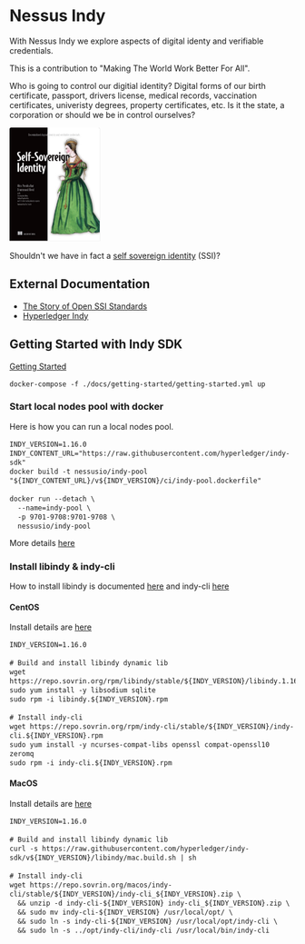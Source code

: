 # Nessus Indy

With Nessus Indy we explore aspects of digital identy and verifiable credentials.

This is a contribution to "Making The World Work Better For All".

Who is going to control our digitial identity? Digital forms of our birth certificate, passport, drivers license,
medical records, vaccination certificates, univeristy degrees, property certificates, etc.
Is it the state, a corporation or should we be in control ourselves?

<img src="docs/img/ssi-book.png" height="200">

Shouldn't we have in fact a [self sovereign identity](https://www.manning.com/books/self-sovereign-identity) (SSI)?

## External Documentation

* [The Story of Open SSI Standards](https://www.youtube.com/watch?v=RllH91rcFdE)
* [Hyperledger Indy](https://hyperledger-indy.readthedocs.io)

## Getting Started with Indy SDK

[Getting Started](https://hyperledger-indy.readthedocs.io/projects/sdk/en/latest/docs/getting-started/)

```
docker-compose -f ./docs/getting-started/getting-started.yml up
```

### Start local nodes pool with docker

Here is how you can run a local nodes pool.

```
INDY_VERSION=1.16.0
INDY_CONTENT_URL="https://raw.githubusercontent.com/hyperledger/indy-sdk"
docker build -t nessusio/indy-pool "${INDY_CONTENT_URL}/v${INDY_VERSION}/ci/indy-pool.dockerfile"

docker run --detach \
  --name=indy-pool \
  -p 9701-9708:9701-9708 \
  nessusio/indy-pool
```

More details [here](https://github.com/hyperledger/indy-sdk#how-to-start-local-nodes-pool-with-docker)


### Install libindy & indy-cli

How to install libindy is documented [here](https://github.com/hyperledger/indy-sdk/tree/master#installing-the-sdk)
and indy-cli [here](https://github.com/hyperledger/indy-sdk/tree/master/cli)

#### CentOS

Install details are [here](https://github.com/hyperledger/indy-sdk#centos)

```
INDY_VERSION=1.16.0

# Build and install libindy dynamic lib
wget https://repo.sovrin.org/rpm/libindy/stable/${INDY_VERSION}/libindy.1.16.0.rpm
sudo yum install -y libsodium sqlite
sudo rpm -i libindy.${INDY_VERSION}.rpm

# Install indy-cli 
wget https://repo.sovrin.org/rpm/indy-cli/stable/${INDY_VERSION}/indy-cli.${INDY_VERSION}.rpm
sudo yum install -y ncurses-compat-libs openssl compat-openssl10 zeromq
sudo rpm -i indy-cli.${INDY_VERSION}.rpm
```

#### MacOS

Install details are [here](https://github.com/hyperledger/indy-sdk#macos)

```
INDY_VERSION=1.16.0

# Build and install libindy dynamic lib
curl -s https://raw.githubusercontent.com/hyperledger/indy-sdk/v${INDY_VERSION}/libindy/mac.build.sh | sh

# Install indy-cli 
wget https://repo.sovrin.org/macos/indy-cli/stable/${INDY_VERSION}/indy-cli_${INDY_VERSION}.zip \
  && unzip -d indy-cli-${INDY_VERSION} indy-cli_${INDY_VERSION}.zip \
  && sudo mv indy-cli-${INDY_VERSION} /usr/local/opt/ \
  && sudo ln -s indy-cli-${INDY_VERSION} /usr/local/opt/indy-cli \
  && sudo ln -s ../opt/indy-cli/indy-cli /usr/local/bin/indy-cli
```
